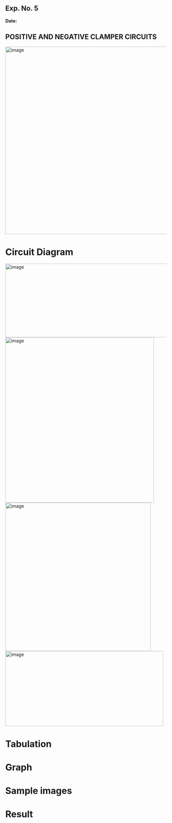 ## Exp. No. 5
**Date:**  

## POSITIVE AND NEGATIVE CLAMPER CIRCUITS
<img width="740" height="585" alt="image" src="https://github.com/user-attachments/assets/dc3afb1d-31c1-4b7c-b5af-65ddfe042778" />


# Circuit Diagram 
<img width="520" height="230" alt="image" src="https://github.com/user-attachments/assets/f675c1d4-6189-41b5-9941-6ce815b799f5" />
<img width="464" height="516" alt="image" src="https://github.com/user-attachments/assets/6a377228-3ac4-4938-b19a-ac8bd445642f" />
<img width="454" height="463" alt="image" src="https://github.com/user-attachments/assets/44f16021-01f2-4a20-8255-fd735ad940aa" />
<img width="493" height="234" alt="image" src="https://github.com/user-attachments/assets/e34165d8-5303-47b8-84ea-4b7fde538cfe" />


# Tabulation


# Graph


# Sample images 


# Result
